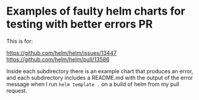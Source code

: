 # Examples of faulty helm charts for testing with better errors PR

This is for:

https://github.com/helm/helm/issues/13447
https://github.com/helm/helm/pull/13586


Inside each subdirectory there is an example chart that produces an error, and each subdirectory includes a README.md with the output of the error message when I run `helm template .` on a build of helm from my pull request.
